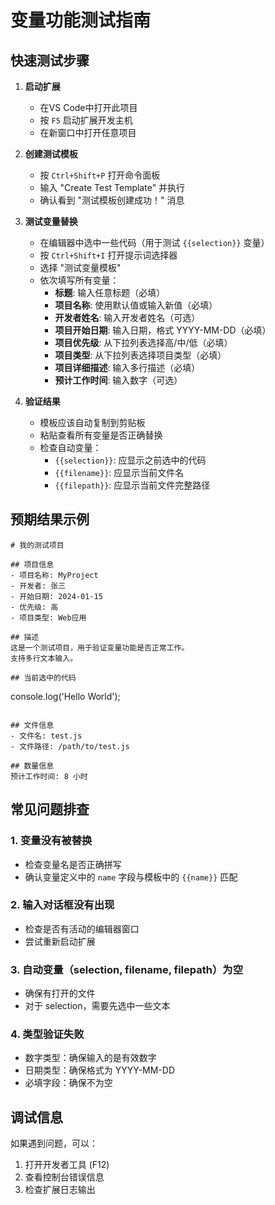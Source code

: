 # 变量功能测试指南

## 快速测试步骤

1. **启动扩展**
   - 在VS Code中打开此项目
   - 按 `F5` 启动扩展开发主机
   - 在新窗口中打开任意项目

2. **创建测试模板**
   - 按 `Ctrl+Shift+P` 打开命令面板
   - 输入 "Create Test Template" 并执行
   - 确认看到 "测试模板创建成功！" 消息

3. **测试变量替换**
   - 在编辑器中选中一些代码（用于测试 `{{selection}}` 变量）
   - 按 `Ctrl+Shift+I` 打开提示词选择器
   - 选择 "测试变量模板"
   - 依次填写所有变量：
     - **标题**: 输入任意标题（必填）
     - **项目名称**: 使用默认值或输入新值（必填）
     - **开发者姓名**: 输入开发者姓名（可选）
     - **项目开始日期**: 输入日期，格式 YYYY-MM-DD（必填）
     - **项目优先级**: 从下拉列表选择高/中/低（必填）
     - **项目类型**: 从下拉列表选择项目类型（必填）
     - **项目详细描述**: 输入多行描述（必填）
     - **预计工作时间**: 输入数字（可选）

4. **验证结果**
   - 模板应该自动复制到剪贴板
   - 粘贴查看所有变量是否正确替换
   - 检查自动变量：
     - `{{selection}}`: 应显示之前选中的代码
     - `{{filename}}`: 应显示当前文件名
     - `{{filepath}}`: 应显示当前文件完整路径

## 预期结果示例

```
# 我的测试项目

## 项目信息
- 项目名称: MyProject
- 开发者: 张三
- 开始日期: 2024-01-15
- 优先级: 高
- 项目类型: Web应用

## 描述
这是一个测试项目，用于验证变量功能是否正常工作。
支持多行文本输入。

## 当前选中的代码
```
console.log('Hello World');
```

## 文件信息
- 文件名: test.js
- 文件路径: /path/to/test.js

## 数量信息
预计工作时间: 8 小时
```

## 常见问题排查

### 1. 变量没有被替换
- 检查变量名是否正确拼写
- 确认变量定义中的 `name` 字段与模板中的 `{{name}}` 匹配

### 2. 输入对话框没有出现
- 检查是否有活动的编辑器窗口
- 尝试重新启动扩展

### 3. 自动变量（selection, filename, filepath）为空
- 确保有打开的文件
- 对于 selection，需要先选中一些文本

### 4. 类型验证失败
- 数字类型：确保输入的是有效数字
- 日期类型：确保格式为 YYYY-MM-DD
- 必填字段：确保不为空

## 调试信息

如果遇到问题，可以：
1. 打开开发者工具 (F12)
2. 查看控制台错误信息
3. 检查扩展日志输出 